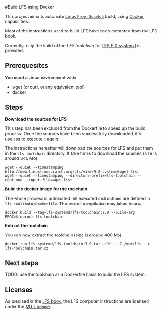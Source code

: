 #Build LFS using Docker

This project aims to automate [Linux From Scratch](http://www.linuxfromscratch.org/lfs/) build, using [Docker](https://www.docker.com/) capabilities.

Most of the instructions used to build LFS have been extracted from the LFS book.

Currently, only the build of the *LFS toolchain* for [LFS 9.0-systemd](http://www.linuxfromscratch.org/lfs/view/9.0-systemd/) is provided.

## Prerequesites
You need a Linux environment with:
* wget (or curl, or any equivalent tool)
* docker

## Steps

**Download the sources for LFS**

This step has been excluded from the Dockerfile to speed up the build process. Once the sources have been successfully downloaded, it's useless to execute it again.

The instructions hereafter will download the sources for LFS and put them in the `lfs-toolchain` directory. It take times to download the sources (size is around 340 Mo).

    wget --quiet --timestamping http://www.linuxfromscratch.org/lfs/view/9.0-systemd/wget-list
    wget --quiet --timestamping --directory-prefix=lfs-toolchain --continue --input-file=wget-list

**Build the docker image for the toolchain**

The whole process is automated. All executed instructions are defined in `lfs-toolchain/Dockerfile`.
The overall compilation may takes hours.

    docker build --tag=lfs-systemd/lfs-toolchain:9.0 --build-arg PROC=$(nproc) lfs-toolchain

**Extract the toolchain**

You can now extract the toolchain (size is around 480 Mo).

    docker run lfs-systemd/lfs-toolchain:7.9 tar -cJf - -C /mnt/lfs . > lfs-toolchain.tar.xz

## Next steps

TODO: use the toolchain as a Dockerfile basis to build the LFS system.

## Licenses

As precised in the [LFS book](http://www.linuxfromscratch.org/lfs/view/9.0-systemd/appendices/licenses.html), the LFS computer instructions are licensed under the [MIT License](http://www.linuxfromscratch.org/lfs/view/7.9-systemd/appendices/mit.html).